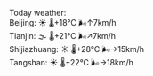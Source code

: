 Today weather:  
Beijing: ☀️   🌡️+18°C 🌬️↑7km/h  
Tianjin: 🌫  🌡️+21°C 🌬️↗7km/h  
Shijiazhuang: ☀️   🌡️+28°C 🌬️→15km/h  
Tangshan: ☀️   🌡️+22°C 🌬️→18km/h  
